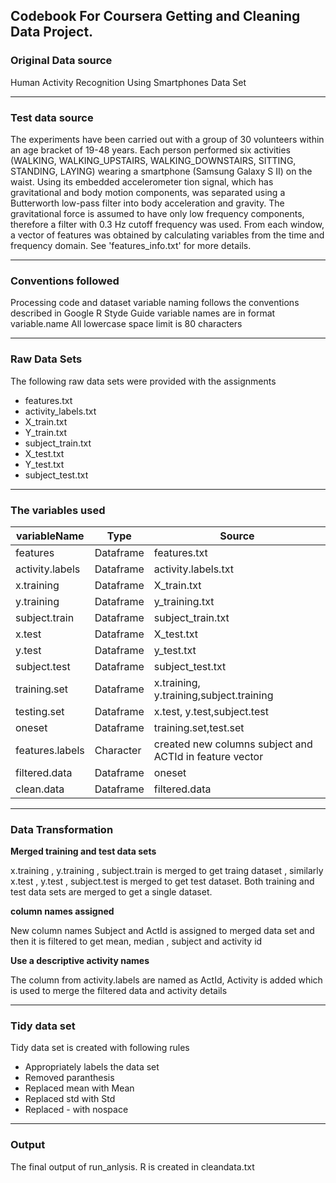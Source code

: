 ## Codebook For Coursera Getting and Cleaning Data Project.  
### Original Data source
Human Activity Recognition Using Smartphones Data Set 
***************************************************************************************************************************************************
### Test data source
The experiments have been carried out with a group of 30 volunteers within an age bracket of 19-48 years. Each person performed six activities (WALKING, WALKING_UPSTAIRS, WALKING_DOWNSTAIRS, SITTING, STANDING, LAYING) wearing a smartphone (Samsung Galaxy S II) on the waist. Using its embedded accelerometer tion signal, which has gravitational and body motion components, was separated using a Butterworth low-pass filter into body acceleration and gravity. The gravitational force is assumed to have only low frequency components, therefore a filter with 0.3 Hz cutoff frequency was used. From each window, a vector of features was obtained by calculating variables from the time and frequency domain. See 'features_info.txt' for more details. 
****************************************************************************************************************************************************
### Conventions followed
Processing code and dataset variable naming follows the conventions described in Google R Styde Guide
variable names are in format variable.name
All lowercase
space limit is 80 characters

****************************************************************************************************************************************************
### Raw Data Sets
The following raw data sets were  provided with the assignments 

* features.txt              
* activity_labels.txt             
* X_train.txt              
* Y_train.txt              
* subject_train.txt               
* X_test.txt             
* Y_test.txt              
* subject_test.txt             


****************************************************************************************************************************************************
### The variables used 

variableName       | Type       |    Source
-------------------|------------|-----------
features           |Dataframe   | features.txt
activity.labels    |Dataframe   | activity.labels.txt
x.training         |Dataframe   | X_train.txt
y.training         |Dataframe   | y_training.txt
subject.train      |Dataframe   | subject_train.txt
x.test             |Dataframe   | X_test.txt
y.test             |Dataframe   | y_test.txt
subject.test       |Dataframe   | subject_test.txt
training.set       |Dataframe   | x.training, y.training,subject.training
testing.set        |Dataframe   | x.test, y.test,subject.test
oneset             |Dataframe   | training.set,test.set
features.labels    |Character   | created new columns subject and ACTId in feature vector
filtered.data      |Dataframe   | oneset
clean.data         |Dataframe   | filtered.data
********************************************************************************************************************************************************
### Data Transformation

**Merged training and test data sets**

x.training  , y.training  , subject.train is merged to get traing dataset , similarly
x.test  , y.test  , subject.test is merged to get test dataset.
Both training and test data sets are merged to get a single dataset.

**column names assigned**

New column names Subject and ActId is assigned to merged data set and then it is 
filtered to get mean, median , subject and activity id

**Use a descriptive activity names**

The  column from activity.labels are named as  ActId, Activity is added which is 
used to merge the filtered data and activity details

*******************************************************************************************************************************************************
### Tidy data set

Tidy data set is created with following rules

* Appropriately labels the data set
* Removed paranthesis
* Replaced mean with Mean
* Replaced std with Std
* Replaced - with nospace

*******************************************************************************************************************************************************

### Output

The final output of run_anlysis. R is created in cleandata.txt













